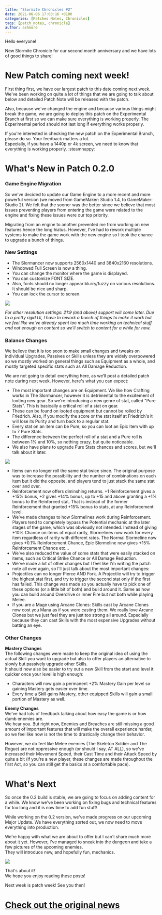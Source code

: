```yaml
---
title: "Slormite Chronicles #2"
date: 2021-06-06 17:03:16 +0100
categories: [Patches Notes, Chronicles]
tags: [patch_notes, chronicle]
author: ashmore
---
```

Hello everyone!  
  
New Slormite Chronicle for our second month anniversary and we have lots of good things to share!  
  

New Patch coming next week!
===========================

  
First thing first, we have our largest patch to this date coming next week. We've been working on quite a lot of things that we are going to talk about below and detailed Patch Note will be released with the patch.  
  
Also, because we've changed the engine and because various things might break the game, we are going to deploy this patch on the Experimental Branch at first so we can make sure everything is working properly. The Experimental period should not last long if everything works properly.  
  
If you're interested in checking the new patch on the Experimental Branch, please do so. Your feedback matters a lot.  
Especially, if you have a 1440p or 4k screen, we need to know that everything is working properly. ːsteamhappyː  
  

What's New in Patch 0.2.0
=========================

  

### **Game Engine Migration**

  
So we've decided to update our Game Engine to a more recent and more powerful version (we moved from GameMaker: Studio 1.4, to GameMaker: Studio 2). We felt that the sooner was the better since we believe that most issues preventing players from entering the game were related to the engine and fixing these issues were our top priority.  
  
Migrating from an engine to another prevented me from working on new features hence the long hiatus. However, I've had to rework multiple systems to make the game work with the new engine so I took the chance to upgrade a bunch of things.  
  

### **New Settings**

  

* The Slormancer now supports 2560x1440 and 3840x2160 resolutions.
* Windowed Full Screen is now a thing.
* You can change the monitor where the game is displayed.
* You can customize FONT SIZE.
* Also, fonts should no longer appear blurry/fuzzy on various resolutions. It should be nice and sharp.
* You can lock the cursor to screen.

  
  
![](/assets/patch_notes/f8da906837e2da714fbce8491f96b549afecb46d)  
  
*For other resolution settings: 21:9 (and above) support will come later. Due to a pretty rigid UI, I have to rework a bunch of things to make it work but we feel like we've already spent too much time working on technical stuff and not enough on content so we'll switch to content for a while for now.*  
  

### **Balance Changes**

  
We believe that it is too soon to make small changes and tweaks on individual Upgrades, Passives or Skills unless they are widely overpowered so we mostly worked on general things such as Equipment as a whole, and mostly targeted specific stats such as All Damage Reduction.  
  
We are not going to detail everything here, as we'll post a detailed patch note during next week. However, here's what you can expect:  
  

* The most important changes are on Equipment. We like how Crafting works in The Slormancer, however it is detrimental to the excitement of looting new gear. So we're introducing a new genre of stat, called "Pure Stats". This is basically a critical roll of a stat on gear.
* These can be found on looted equipment but cannot be rolled by Friedrich. Also, if you modify the score or the stat itself at Friedrich's it will lose its Purity and turn back to a regular stat.
* Every stat on an item can be Pure, so you can loot an Epic Item with up to 7 Pure Stats.
* The difference between the perfect roll of a stat and a Pure roll is between 1% and 10%, so nothing crazy, but quite noticeable.
* We also have plans to upgrade Pure Stats chances and scores, but we'll talk about it later.
  
![](/assets/patch_notes/79a1051bc98bfa82707c2ded94608f331fe16f0b)  
  
* Items can no longer roll the same stat twice since. The original purpose was to increase the possibility and the number of combinations on each item but it did the opposite, and players tend to just stack the same stat over and over.
* Reinforcement now offers diminshing returns. +1 Reinforcement gives a +15% bonus, +2 gives +14% bonus, up to +15 and above granting a +1% bonus to the Reinforced stat. That is instead of the former Reinforcement that granted +15% bonus to stats, at any Reinforcement level.
* We've made changes to how Slormelines work during Reinforcement. Players tend to completely bypass the Potential mechanic at the later stages of the game, which was obviously not intended. Instead of giving +10% Chance on items of equal rarity, Slormelines now work for every item regardless of rarity with different rates. The Normal Slormeline now gives +0.1% Reinforcement Chance, Epic Slormeline now gives +15% Reinforcement Chance etc…
* We've also reduced the value of some stats that were easily stacked on items, such as Critical Strike Chance or All Damage Reduction.
* We've made a lot of other changes but I feel like I'm writing the patch note all over again, so I'll just talk about the most important changes:
* Projectiles can no longer Pierce AND Fork. A Projectile will try to trigger the highest stat first, and try to trigger the second stat only if the first has failed. This change was made so you actually have to pick one of these options (or a little bit of both) and build around it. Same as how you can build around Overdrive or Inner Fire but not both while playing Melee.
* If you are a Mage using Arcane Clones: Skills cast by Arcane Clones now cost you Mana as if you were casting them. We really love Arcane Clones but we just feel they are just too strong all around. Especially because they can cast Skills with the most expensive Upgrades without batting an eye.

  
  

### **Other Changes**

  
**Mastery Changes**  
The following changes were made to keep the original idea of using the actual Skill you want to upgrade but also to offer players an alternative to slowly but passively upgrade other Skills.  
It should now also be easier to try out a new Skill from the start and level it quicker once your level is high enough:  

* Characters will now gain a permanent +2% Mastery Gain per level so gaining Mastery gets easier over time.
* Every time a Skill gains Mastery, other equipped Skills will gain a small portion of Mastery as well.

  
  
**Enemy Changes**  
We've had lots of feedback talking about how easy the game is or how dumb enemies are.  
We hear you. But right now, Enemies and Breaches are still missing a good amount of important features that will make the overall experience harder, so we feel like now is not the time to drastically change their behavior.   
  
However, we do feel like Melee enemies (The Skeleton Soldier and The Rogue) are not oppressive enough (or should I say, AT ALL), so we've increased their Movement Speed, their Cast Time and their Attack Speed by quite a bit (if you're a new player, these changes are made throughout the first Act, so you can still get the basics at a comfortable pace).  
  

What's Next
===========

  
So once the 0.2 build is stable, we are going to focus on adding content for a while. We know we've been working on fixing bugs and technical features for too long and it is now time to add fun stuff!  
  
While working on the 0.2 version, we've made progress on our upcoming Major Update. We have everything sorted out, we now need to move everything into production.  
  
We're happy with what we are about to offer but I can't share much more about it yet. However, I've managed to sneak into the dungeon and take a few pictures of the upcoming enemies.  
They will introduce new, and hopefully fun, mechanics.  
  
  
![](/assets/patch_notes/09b51156b6fc7f8691e00718f16e447ba0bd4197)  
  
  
That's about it!  
We hope you enjoy reading these posts!  
  
Next week is patch week! See you then!  
  
  

# <a href="https://steamstore-a.akamaihd.net/news/externalpost/steam_community_announcements/4093189347054133105" target="_blank">Check out the original news</a>